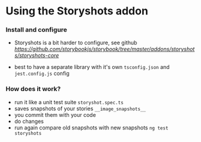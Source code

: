 # Using the Storyshots addon

### Install and configure

- Storyshots is a bit harder to configure, see github
_https://github.com/storybookjs/storybook/tree/master/addons/storyshots/storyshots-core_

- best to have a separate library with it's own `tsconfig.json` and `jest.config.js` config

### How does it work?

- run it like a unit test suite `storyshot.spec.ts`
- saves snapshots of your stories `__image_snapshots__`
- you commit them with your code
- do changes
- run again compare old snapshots with new snapshots `ng test storyshots`



